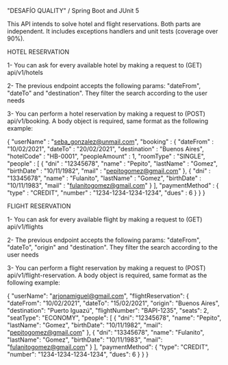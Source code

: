 "DESAFÍO QUALITY" / Spring Boot and JUnit 5

This API intends to solve hotel and flight reservations. Both parts are independent. It includes exceptions handlers and unit tests (coverage over 90%).

HOTEL RESERVATION

1- You can ask for every available hotel by making a request to (GET) api/v1/hotels

2- The previous endpoint accepts the following params: "dateFrom", "dateTo" and "destination". They filter the search according to the user needs

3- You can perform a hotel reservation by making a request to (POST) api/v1/booking. A body object is required, same format as the following example:

{
    "userName" : "seba_gonzalez@unmail.com",
    "booking" : {
        "dateFrom" : "10/02/2021",
        "dateTo" : "20/02/2021",
        "destination" : "Buenos Aires",
        "hotelCode" : "HB-0001",
        "peopleAmount" : 1,
        "roomType" : "SINGLE",
        "people" : [
            {
                "dni" : "12345678",
                "name" : "Pepito",
                "lastName" : "Gomez",
                "birthDate" : "10/11/1982",
                "mail" : "pepitogomez@gmail.com"
            },
             {
                "dni" : "13345678",
                "name" : "Fulanito",
                "lastName" : "Gomez",
                "birthDate" : "10/11/1983",
                "mail" : "fulanitogomez@gmail.com"
            }
        ],
        "paymentMethod" : {
            "type" : "CREDIT",
            "number" : "1234-1234-1234-1234",
            "dues" : 6
        }
    }
}

FLIGHT RESERVATION

1- You can ask for every available flight by making a request to (GET) api/v1/flights

2- The previous endpoint accepts the following params: "dateFrom", "dateTo", "origin" and "destination". They filter the search according to the user needs

3- You can perform a flight reservation by making a request to (POST) api/v1/flight-reservation. A body object is required, same format as the following example:

{
    "userName": "arjonamiguel@gmail.com",
    "flightReservation": {
        "dateFrom": "10/02/2021",
        "dateTo": "15/02/2021",
        "origin": "Buenos Aires",
        "destination": "Puerto Iguazú",
        "flightNumber": "BAPI-1235",
        "seats": 2,
        "seatType": "ECONOMY",
        "people": [
            {
                "dni": "12345678",
                "name": "Pepito",
                "lastName": "Gomez",
                "birthDate": "10/11/1982",
                "mail": "pepitogomez@gmail.com"
            },
            {
                "dni": "13345678",
                "name": "Fulanito",
                "lastName": "Gomez",
                "birthDate": "10/11/1983",
                "mail": "fulanitogomez@gmail.com"
            }
        ],
        "paymentMethod": {
            "type": "CREDIT",
            "number": "1234-1234-1234-1234",
            "dues": 6
        }
    }
}
